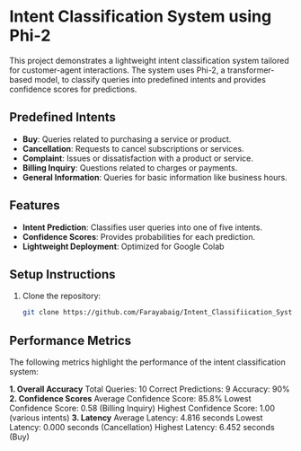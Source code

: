 # Intent Classification System using Phi-2

This project demonstrates a lightweight intent classification system tailored for customer-agent interactions. The system uses Phi-2, a transformer-based model, to classify queries into predefined intents and provides confidence scores for predictions.

## Predefined Intents
- **Buy**: Queries related to purchasing a service or product.
- **Cancellation**: Requests to cancel subscriptions or services.
- **Complaint**: Issues or dissatisfaction with a product or service.
- **Billing Inquiry**: Questions related to charges or payments.
- **General Information**: Queries for basic information like business hours.

## Features
- **Intent Prediction**: Classifies user queries into one of five intents.
- **Confidence Scores**: Provides probabilities for each prediction.
- **Lightweight Deployment**: Optimized for Google Colab

## Setup Instructions
1. Clone the repository:
   ```bash
   git clone https://github.com/Farayabaig/Intent_Classifiication_System.git


## Performance Metrics
The following metrics highlight the performance of the intent classification system:

**1. Overall Accuracy**
Total Queries: 10
Correct Predictions: 9
Accuracy: 90%
**2. Confidence Scores**
Average Confidence Score: 85.8%
Lowest Confidence Score: 0.58 (Billing Inquiry)
Highest Confidence Score: 1.00 (various intents)
**3. Latency**
Average Latency: 4.816 seconds
Lowest Latency: 0.000 seconds (Cancellation)
Highest Latency: 6.452 seconds (Buy)
